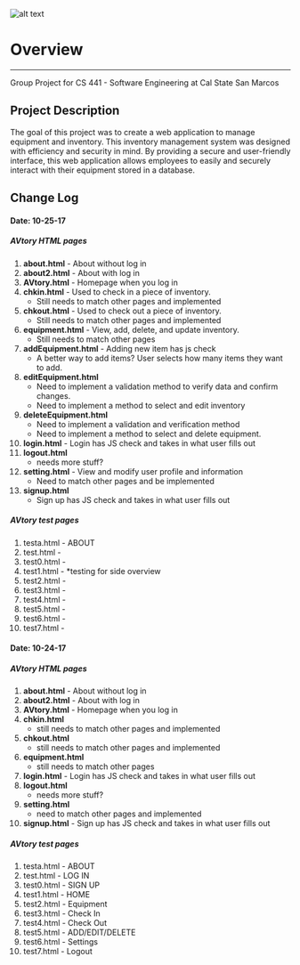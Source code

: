 ![alt text][logo]

[logo]: https://s3-us-west-2.amazonaws.com/cs-441-avtory/images/AVtory_logo_Cropped.png "AVtory Logo"

# Overview
---
Group Project for CS 441 - Software Engineering at Cal State San Marcos


## Project Description
The goal of this project was to create a web application to manage equipment and inventory. This inventory management system was designed with efficiency and security in mind. By providing a secure and user-friendly interface, this web application allows employees to easily and securely interact with their equipment stored in a database.


## Change Log 
#### Date: 10-25-17 
##### AVtory HTML pages
1. **about.html** - About without log in 
2. **about2.html** - About with log in 
3. **AVtory.html** - Homepage when you log in 
4. **chkin.html** - Used to check in a piece of inventory.
	* Still needs to match other pages and implemented
5. **chkout.html** - Used to check out a piece of inventory. 
	* Still needs to match other pages and implemented
6. **equipment.html** - View, add, delete, and update inventory. 
	* Still needs to match other pages 
7. **addEquipment.html** - Adding new item has js check
	* A better way to add items? User selects how many items they want to add.    	      
8. **editEquipment.html**
	* Need to implement a validation method to verify data and confirm changes. 
	* Need to implement a method to select and edit inventory
9. **deleteEquipment.html**
	* Need to implement a validation and verification method 
	* Need to implement a method to select and delete equipment. 
10. **login.html** - Login has JS check and takes in what user fills out
11. **logout.html**
	* needs more stuff?
12. **setting.html** - View and modify user profile and information
	* Need to match other pages and be implemented
13. **signup.html** 
	* Sign up has JS check and takes in what user fills out 

##### AVtory test pages
1. testa.html - ABOUT 
2. test.html  - 
3. test0.html - 
4. test1.html - *testing for side overview
5. test2.html - 
6. test3.html - 
7. test4.html - 
8. test5.html - 
9. test6.html - 
10. test7.html - 

#### Date: 10-24-17 
##### AVtory HTML pages
1. **about.html** - About without log in 
2. **about2.html** - About with log in 
3. **AVtory.html** - Homepage when you log in 
4. **chkin.html** 
	* still needs to match other pages and implemented
5. **chkout.html**
	* still needs to match other pages and implemented
6. **equipment.html**
	* still needs to match other pages 
7. **login.html** - Login has JS check and takes in what user fills out
8. **logout.html**
	* needs more stuff?
9. **setting.html**
	* need to match other pages and implemented
10. **signup.html** - Sign up has JS check and takes in what user fills out 

##### AVtory test pages
1. testa.html - ABOUT 
2. test.html  - LOG IN
3. test0.html - SIGN UP
4. test1.html - HOME
5. test2.html - Equipment
6. test3.html - Check In
7. test4.html - Check Out 
8. test5.html - ADD/EDIT/DELETE
9. test6.html - Settings
10. test7.html - Logout 
